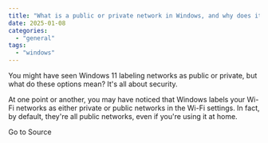 ```yaml
---
title: "What is a public or private network in Windows, and why does it matter?"
date: 2025-01-08
categories: 
  - "general"
tags: 
  - "windows"
---
```


You might have seen Windows 11 labeling networks as public or private, but what do these options mean? It's all about security.

At one point or another, you may have noticed that Windows labels your Wi-Fi networks as either private or public networks in the Wi-Fi settings. In fact, by default, they're all public networks, even if you're using it at home.

Go to Source
